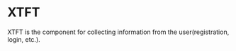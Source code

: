XTFT
====

XTFT is the component for collecting information from the user(registration, login, etc.).